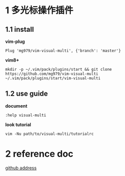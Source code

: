 # 1 多光标操作插件

## 1.1 install
**vim-plug**
```shell
Plug 'mg979/vim-visual-multi', {'branch': 'master'}
```

**vim8+**
```shell
mkdir -p ~/.vim/pack/plugins/start && git clone https://github.com/mg979/vim-visual-multi ~/.vim/pack/plugins/start/vim-visual-multi
```

## 1.2 use guide

**document**
```vim
:help visual-multi
```

**look tutorial**
```shell
vim -Nu path/to/visual-multi/tutorialrc
```

# 2 reference doc
[github address](https://github.com/mg979/vim-visual-multi)

